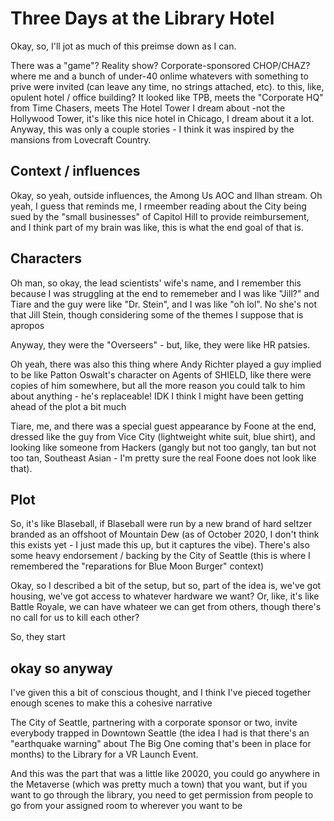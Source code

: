 # Three Days at the Library Hotel

Okay, so, I'll jot as much of this preimse down as I can.

There was a "game"? Reality show? Corporate-sponsored CHOP/CHAZ? where me and a bunch of under-40 onlime whatevers with something to prive were invited (can leave any time, no strings attached, etc). to this, like, opulent hotel / office building? It looked like TPB, meets the "Corporate HQ" from Time Chasers, meets The Hotel Tower I dream about -not the Hollywood Tower, it's like this nice hotel in Chicago, I dream about it a lot. Anyway, this was only a couple stories - I think it was inspired by the mansions from Lovecraft Country.

## Context / influences

Okay, so yeah, outside influences, the Among Us AOC and Ilhan stream. Oh yeah, I guess that reminds me, I rmeember reading about the City being sued by the "small businesses" of Capitol Hill to provide reimbursement, and I think part of my brain was like, this is what the end goal of that is.

## Characters

Oh man, so okay, the lead scientists' wife's name, and I remember this because I was struggling at the end to rememeber and I was like "Jill?" and Tiare and the guy were like "Dr. Stein", and I was like "oh lol". No she's not that Jill Stein, though considering some of the themes I suppose that is apropos

Anyway, they were the "Overseers" - but, like, they were like HR patsies.

Oh yeah, there was also this thing where Andy Richter played a guy implied to be like Patton Oswalt's character on Agents of SHIELD, like there were copies of him somewhere, but all the more reason you could talk to him about anything - he's replaceable! IDK I think I might have been getting ahead of the plot a bit much

Tiare, me, and there was a special guest appearance by Foone at the end, dressed like the guy from Vice City (lightweight white suit, blue shirt), and looking like someone from Hackers (gangly but not too gangly, tan but not too tan, Southeast Asian - I'm pretty sure the real Foone does not look like that).

## Plot

So, it's like Blaseball, if Blaseball were run by a new brand of hard seltzer branded as an offshoot of Mountain Dew (as of October 2020, I don't think this exists yet - I just made this up, but it captures the vibe). There's also some heavy endorsement / backing by the City of Seattle (this is where I remembered the "reparations for Blue Moon Burger" context)

Okay, so I described a bit of the setup, but so, part of the idea is, we've got housing, we've got access to whatever hardware we want? Or, like, it's like Battle Royale, we can have whateer we can get from others, though there's no call for us to kill each other?

So, they start

## okay so anyway

I've given this a bit of conscious thought, and I think I've pieced together enough scenes to make this a cohesive narrative

The City of Seattle, partnering with a corporate sponsor or two, invite everybody trapped in Downtown Seattle (the idea I had is that there's an "earthquake warning" about The Big One coming that's been in place for months) to the Library for a VR Launch Event.

And this was the part that was a little like 20020, you could go anywhere in the Metaverse (which was pretty much a town) that you want, but if you want to go through the library, you need to get permission from people to go from your assigned room to wherever you want to be
